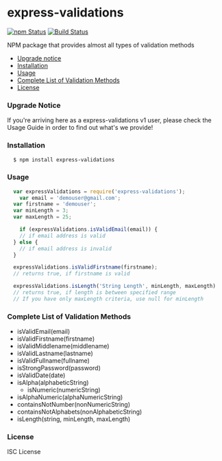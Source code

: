 # express-validations

[![npm Status](https://img.shields.io/npm/v/express-validator.svg)](https://travis-ci.org/joemccann/dillinger) [![Build Status](https://travis-ci.org/joemccann/dillinger.svg?branch=master)](https://travis-ci.org/joemccann/dillinger)

NPM package that provides almost all types of validation methods

  - [Upgrade notice](#upgrade-notice)
  - [Installation](#installation)
  - [Usage](#usage)
  - [Complete List of Validation Methods](#complete-list-of-validation-methods)
  - [License](#license)

### Upgrade Notice

If you're arriving here as a express-validations v1 user, please check the Usage Guide in order to find out what's we provide!

### Installation

```bash
  $ npm install express-validations
```

### Usage

```javascript
  var expressValidations = require('express-validations');
	var email = 'demouser@gmail.com';
  var firstname = 'demouser';
  var minLength = 3;
  var maxLength = 25;

	if (expressValidations.isValidEmail(email)) {
    // if email address is valid
  } else {
    // if email address is invalid
  }

  expressValidations.isValidFirstname(firstname);
  // returns true, if firstname is valid

  expressValidations.isLength('String Length', minLength, maxLength)
  // returns true, if length is between specified range
  // If you have only maxLength criteria, use null for minLength
```

### Complete List of Validation Methods

  - isValidEmail(email)
  - isValidFirstname(firstname)
  - isValidMiddlename(middlename)
  - isValidLastname(lastname)
  - isValidFullname(fullname)
  - isStrongPassword(password)
  - isValidDate(date)
  - isAlpha(alphabeticString)
	- isNumeric(numericString)
  - isAlphaNumeric(alphaNumericString)
  - containsNotNumber(nonNumericString)
  - containsNotAlphabets(nonAlphabeticString)
  - isLength(string, minLength, maxLength)

### License

ISC License